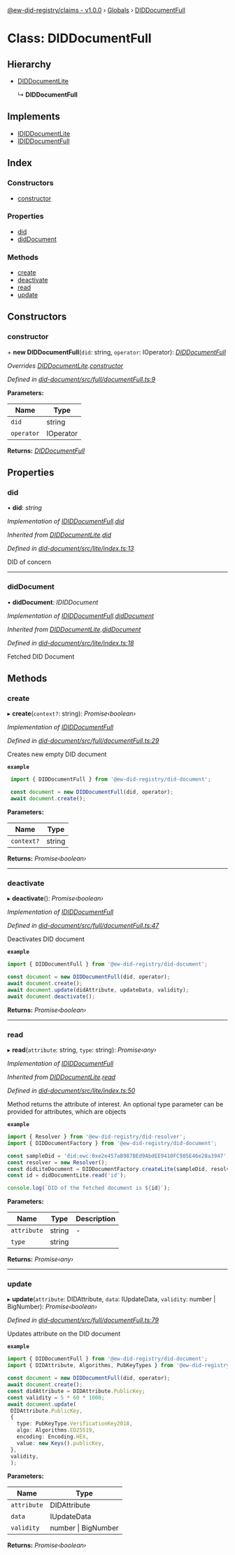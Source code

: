 [@ew-did-registry/claims - v1.0.0](../README.md) › [Globals](../globals.md) › [DIDDocumentFull](diddocumentfull.md)

# Class: DIDDocumentFull

## Hierarchy

* [DIDDocumentLite](diddocumentlite.md)

  ↳ **DIDDocumentFull**

## Implements

* [IDIDDocumentLite](../interfaces/ididdocumentlite.md)
* [IDIDDocumentFull](../interfaces/ididdocumentfull.md)

## Index

### Constructors

* [constructor](diddocumentfull.md#constructor)

### Properties

* [did](diddocumentfull.md#did)
* [didDocument](diddocumentfull.md#diddocument)

### Methods

* [create](diddocumentfull.md#create)
* [deactivate](diddocumentfull.md#deactivate)
* [read](diddocumentfull.md#read)
* [update](diddocumentfull.md#update)

## Constructors

###  constructor

\+ **new DIDDocumentFull**(`did`: string, `operator`: IOperator): *[DIDDocumentFull](diddocumentfull.md)*

*Overrides [DIDDocumentLite](diddocumentlite.md).[constructor](diddocumentlite.md#constructor)*

*Defined in [did-document/src/full/documentFull.ts:9](https://github.com/energywebfoundation/ew-did-registry/blob/beea45f/packages/did-document/src/full/documentFull.ts#L9)*

**Parameters:**

Name | Type |
------ | ------ |
`did` | string |
`operator` | IOperator |

**Returns:** *[DIDDocumentFull](diddocumentfull.md)*

## Properties

###  did

• **did**: *string*

*Implementation of [IDIDDocumentFull](../interfaces/ididdocumentfull.md).[did](../interfaces/ididdocumentfull.md#did)*

*Inherited from [DIDDocumentLite](diddocumentlite.md).[did](diddocumentlite.md#did)*

*Defined in [did-document/src/lite/index.ts:13](https://github.com/energywebfoundation/ew-did-registry/blob/beea45f/packages/did-document/src/lite/index.ts#L13)*

DID of concern

___

###  didDocument

• **didDocument**: *IDIDDocument*

*Implementation of [IDIDDocumentFull](../interfaces/ididdocumentfull.md).[didDocument](../interfaces/ididdocumentfull.md#diddocument)*

*Inherited from [DIDDocumentLite](diddocumentlite.md).[didDocument](diddocumentlite.md#diddocument)*

*Defined in [did-document/src/lite/index.ts:18](https://github.com/energywebfoundation/ew-did-registry/blob/beea45f/packages/did-document/src/lite/index.ts#L18)*

Fetched DID Document

## Methods

###  create

▸ **create**(`context?`: string): *Promise‹boolean›*

*Implementation of [IDIDDocumentFull](../interfaces/ididdocumentfull.md)*

*Defined in [did-document/src/full/documentFull.ts:29](https://github.com/energywebfoundation/ew-did-registry/blob/beea45f/packages/did-document/src/full/documentFull.ts#L29)*

Creates new empty DID document

**`example`** 
```typescript
 import { DIDDocumentFull } from '@ew-did-registry/did-document';

 const document = new DIDDocumentFull(did, operator);
 await document.create();
```

**Parameters:**

Name | Type |
------ | ------ |
`context?` | string |

**Returns:** *Promise‹boolean›*

___

###  deactivate

▸ **deactivate**(): *Promise‹boolean›*

*Implementation of [IDIDDocumentFull](../interfaces/ididdocumentfull.md)*

*Defined in [did-document/src/full/documentFull.ts:47](https://github.com/energywebfoundation/ew-did-registry/blob/beea45f/packages/did-document/src/full/documentFull.ts#L47)*

Deactivates DID document

**`example`** 
```typescript
import { DIDDocumentFull } from '@ew-did-registry/did-document';

const document = new DIDDocumentFull(did, operator);
await document.create();
await document.update(didAttribute, updateData, validity);
await document.deactivate();
```

**Returns:** *Promise‹boolean›*

___

###  read

▸ **read**(`attribute`: string, `type`: string): *Promise‹any›*

*Implementation of [IDIDDocumentFull](../interfaces/ididdocumentfull.md)*

*Inherited from [DIDDocumentLite](diddocumentlite.md).[read](diddocumentlite.md#read)*

*Defined in [did-document/src/lite/index.ts:50](https://github.com/energywebfoundation/ew-did-registry/blob/beea45f/packages/did-document/src/lite/index.ts#L50)*

Method returns the attribute of interest. An optional type parameter can be provided for
attributes, which are objects

**`example`** 
```typescript
import { Resolver } from '@ew-did-registry/did-resolver';
import { DIDDocumentFactory } from '@ew-did-registry/did-document';

const sampleDid = 'did:ewc:0xe2e457aB987BEd9AbdEE9410FC985E46e28a3947';
const resolver = new Resolver();
const didLiteDocument = DIDDocumentFactory.createLite(sampleDid, resolver);
const id = didDocumentLite.read('id');

console.log(`DID of the fetched document is ${id}`);
```

**Parameters:**

Name | Type | Description |
------ | ------ | ------ |
`attribute` | string | - |
`type` | string |   |

**Returns:** *Promise‹any›*

___

###  update

▸ **update**(`attribute`: DIDAttribute, `data`: IUpdateData, `validity`: number | BigNumber): *Promise‹boolean›*

*Defined in [did-document/src/full/documentFull.ts:79](https://github.com/energywebfoundation/ew-did-registry/blob/beea45f/packages/did-document/src/full/documentFull.ts#L79)*

Updates attribute on the DID document

**`example`** 
```typescript
import { DIDDocumentFull } from '@ew-did-registry/did-document';
import { DIDAttribute, Algorithms, PubKeyTypes } from '@ew-did-registry/did-document';

const document = new DIDDocumentFull(did, operator);
await document.create();
const didAttribute = DIDAttribute.PublicKey;
const validity = 5 * 60 * 1000;
await document.update(
 DIDAttribute.PublicKey,
 {
   type: PubKeyType.VerificationKey2018,
   algo: Algorithms.ED25519,
   encoding: Encoding.HEX,
   value: new Keys().publicKey,
 },
 validity,
 );
```

**Parameters:**

Name | Type |
------ | ------ |
`attribute` | DIDAttribute |
`data` | IUpdateData |
`validity` | number &#124; BigNumber |

**Returns:** *Promise‹boolean›*
